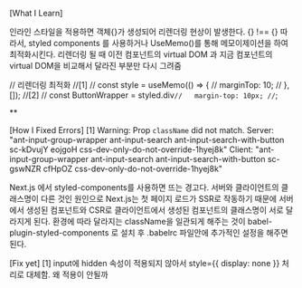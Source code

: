 [What I Learn]

인라인 스타일을 적용하면 객체{}가 생성되어 리렌더링 현상이 발생한다. {} !== {}
따라서, styled components 를 사용하거나 UseMemo()를 통해 메모이제이션을 하여 최적화시킨다.
리렌더링 될 때 이전 컴포넌트의 virtual DOM 과 지금 컴포넌트의 virtual DOM을 비교해서 달라진 부분만 다시 그려줌

// 리렌더링 최적화
//[1]
// const style = useMemo(() => {
// marginTop: 10;
// }, []);
//[2]
// const ButtonWrapper = styled.div`
//   margin-top: 10px;
// `;

** 

[How I Fixed Errors]
[1]
Warning: Prop `className` did not match. Server: "ant-input-group-wrapper ant-input-search ant-input-search-with-button sc-kDvujY eojgoH css-dev-only-do-not-override-1hyej8k" Client: "ant-input-group-wrapper ant-input-search ant-input-search-with-button sc-gswNZR cfHpOZ css-dev-only-do-not-override-1hyej8k"

Next.js 에서 styled-components를 사용하면 뜨는 경고다.
서버와 클라이언트의 클래스명이 다른 것인 원인으로 Next.js는 첫 페이지 로드가 SSR로 작동하기 때문에
서버에서 생성된 컴포넌트와 CSR로 클라이언트에서 생성된 컴포넌트의 클래스명이 서로 달라지게 된다.
환경에 따라 달라지는 className을 일관되게 해주는 것이 babel-plugin-styled-components 로 설치 후
.babelrc 파일안에 추가적인 설정을 해주면 된다.

[Fix yet]
[1]
input에 hidden 속성이 적용되지 않아서 style={{ display: none }} 처리로 대체함. 왜 적용이 안될까

